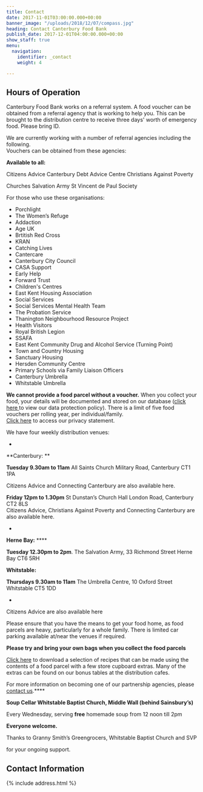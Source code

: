 ```yaml
---
title: Contact
date: 2017-11-01T03:00:00.000+00:00
banner_image: "/uploads/2018/12/07/compass.jpg"
heading: Contact Canterbury Food Bank
publish_date: 2017-12-01T04:00:00.000+00:00
show_staff: true
menu:
  navigation:
    identifier: _contact
    weight: 4

---
```

## Hours of Operation

Canterbury Food Bank works on a referral system. A food voucher can be obtained from a referral agency that is working to help you. This can be brought to the distribution centre to receive three days' worth of emergency food. Please bring ID.  
  
We are currently working with a number of referral agencies including the following.   
Vouchers can be obtained from these agencies:

**Available to all:**

Citizens Advice Canterbury Debt Advice Centre Christians Against Poverty 

Churches Salvation Army St Vincent de Paul Society

  
For those who use these organisations:

* Porchlight
* The Women’s Refuge
* Addaction
* Age UK
* Brtitish Red Cross
* KRAN
* Catching Lives
* Cantercare
* Canterbury City Council
* CASA Support
* Early Help
* Forward Trust
* Children's Centres
* East Kent Housing Association
* Social Services
* Social Services Mental Health Team
* The Probation Service
* Thanington Neighbourhood Resource Project
* Health Visitors
* Royal British Legion
* SSAFA
* East Kent Community Drug and Alcohol Service (Turning Point)
* Town and Country Housing
* Sanctuary Housing
* Hersden Community Centre
* Primary Schools via Family Liaison Officers
* Canterbury Umbrella
* Whitstable Umbrella

  
**We cannot provide a food parcel without a voucher.** When you collect your food, your details will be documented and stored on our database ([click here ](https://www.canterburyfoodbank.org/resources/Data-protection-Policy-Jul-2018-%28GDPR%29.pdf)to view our data protection policy). There is a limit of five food vouchers per rolling year, per individual/family.  
[Click here](https://www.canterburyfoodbank.org/data_protection.html "Data protection") to access our privacy statement.  
  
We have four weekly distribution venues:

* 

**Canterbury: **

**Tuesday 9.30am to 11am** All Saints Church Military Road, Canterbury CT1 1PA

Citizens Advice and Connecting Canterbury are also available here.

**Friday 12pm to 1.30pm** St Dunstan’s Church Hall London Road, Canterbury CT2 8LS   
Citizens Advice, Christians Against Poverty and Connecting Canterbury are also available here.

* 

**Herne Bay:** ****

**Tuesday 12.30pm to 2pm**. The Salvation Army, 33 Richmond Street Herne Bay CT6 5RH 

**Whitstable:**

**Thursdays 9.30am to 11am** The Umbrella Centre, 10 Oxford Street Whitstable CT5 1DD

* 

Citizens Advice are also available here

Please ensure that you have the means to get your food home, as food parcels are heavy, particularly for a whole family. There is limited car parking available at/near the venues if required.

**Please try and bring your own bags when you collect the food parcels**

[Click here](https://www.canterburyfoodbank.org/resources/Recipe-cards.pdf) to download a selection of recipes that can be made using the contents of a food parcel with a few store cupboard extras. Many of the extras can be found on our bonus tables at the distribution cafes.  
  
For more information on becoming one of our partnership agencies, please [contact us](https://www.canterburyfoodbank.org/contact_us.php "Contact us").****

  
**Soup Cellar Whitstable Baptist Church, Middle Wall (behind Sainsbury’s)**

Every Wednesday, serving **free** homemade soup from 12 noon till 2pm

**Everyone welcome.**

Thanks to Granny Smith’s Greengrocers, Whitstable Baptist Church and SVP 

for your ongoing support. 

## Contact Information

{% include address.html %}